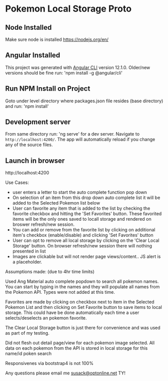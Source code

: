 # Pokemon Local Storage Proto

## Node Installed
Make sure node is installed
https://nodejs.org/en/

## Angular Installed
This project was generated with [Angular CLI](https://github.com/angular/angular-cli) version 12.1.0. Older/new versions should be fine
run: 'npm install -g @angular/cli'

## Run NPM Install on Project
Goto under level directory where packages.json file resides (base directory)
and run: 'npm install'

## Development server

From same directory run: 'ng serve' for a dev server. Navigate to `http://localhost:4200/`. The app will automatically reload if you change any of the source files.

## Launch in browser

http://localhost:4200

Use Cases:
- user enters a letter to start the auto complete function pop down
- On selection of an item from this drop down auto complete list it will be added to the Selected Pokemon list below
- User can favorite any item that is added to the list by checking the favorite checkbox and hitting the 'Set Favorites' button. These favorited items will be the only ones saved to locall storage and rendered on broswer refresh/new session. 
- You can add or remove from the favorite list by clicking on additional item's checkbox (enable/disable) and clicking 'Set Favorites' button
- User can opt to remove all local storage by clicking on the 'Clear Local Storage' button. On browser refresh/new session there will nothing presented in list
- Images are clickable but will not render page views/content..  JS alert is a placeholder.


Assumptions made: (due to 4hr time limits)

Used Ang Material auto complete popdown to search all pokemon names. You can start by typing in the names and they will populate all names from the Pokemon API. Types were not added at this time. 

Favorites are made by clicking on checkbox next to item in the Selected Pokemon List and then clicking on Set Favorite button to save items to local storage. This could have be done automatically each time a user selects/deselects an pokemon favorite.

The Clear Local Storage button is just there for convenience and was used as part of my testing. 

Did not flesh out detail page/view for each pokemon image selected. All data on each pokemon from the API is stored in local storage for this name/id poken search

Responsivenes via bootstrap4 is not 100%

Any questions please email me susack@optonline.net TY!

